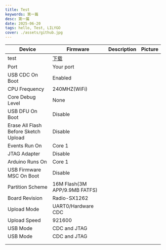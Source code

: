 ```yaml
---
title: Test
keywords: 第一篇
desc: 第一篇
date: 2025-06-20
tags: hello, Test, LILYGO
cover: ./assets/github.jpg
---
```



| Device        | Firmware                |  Description |  Picture |
|--------------------------------------|--------------------------------|---|---|
| test                                | <a href="xz/51zxw.png" download="./bin/maixpy_speech.bin">下载</a>            |   |   |
| Port                                 | Your port                      |   |   |
| USB CDC On Boot                      | Enabled                        |   |   |
| CPU Frequency                        | 240MHZ(WiFi)                   |   |   |
| Core Debug Level                     | None                           |   |   |
| USB DFU On Boot                      | Disable                        |   |   |
| Erase All Flash Before Sketch Upload | Disable                        |   |   |
| Events Run On                        | Core 1                         |   |   |
| JTAG Adapter                         | Disable                        |   |   |
| Arduino Runs On                      | Core 1                         |   |   |
| USB Firmware MSC On Boot             | Disable                        |   |   |
| Partition Scheme                     | 16M Flash(3M APP/9.9MB FATFS)  |   |   |
| Board Revision                       | Radio-SX1262                   |   |   |
| Upload Mode                          | UART0/Hardware CDC             |   |   |
| Upload Speed                         | 921600                         |   |   |
| USB Mode                             | CDC and JTAG                   |   |   |
| USB Mode                             | CDC and JTAG                   |   |   |
|                                      |                                |   |   |
|                                      |                                |   |   |
